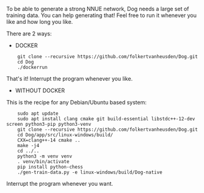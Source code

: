 To be able to generate a strong NNUE network, Dog needs a large set of training data.
You can help generating that!
Feel free to run it whenever you like and how long you like.


There are 2 ways:

* DOCKER

```
    git clone --recursive https://github.com/folkertvanheusden/Dog.git
    cd Dog
    ./dockerrun
```

That's it! Interrupt the program whenever you like.


* WITHOUT DOCKER

This is the recipe for any Debian/Ubuntu based system:

```
    sudo apt update
    sudo apt install clang cmake git build-essential libstdc++-12-dev screen python3-pip python3-venv
    git clone --recursive https://github.com/folkertvanheusden/Dog.git
    cd Dog/app/src/linux-windows/build/
    CXX=clang++-14 cmake ..
    make -j4
    cd ../..
    python3 -m venv venv
    . venv/bin/activate
    pip install python-chess
    ./gen-train-data.py -e linux-windows/build/Dog-native
```

Interrupt the program whenever you want.

